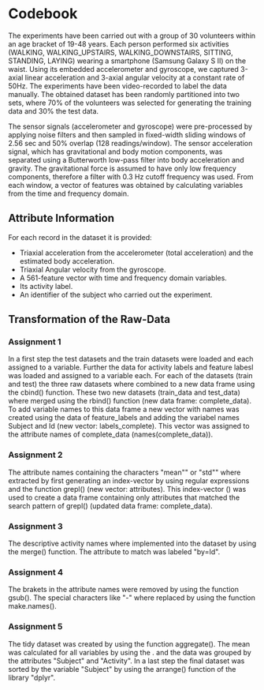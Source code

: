 
# Codebook

The experiments have been carried out with a group of 30 volunteers within an 
age bracket of 19-48 years. Each person performed six activities (WALKING, 
WALKING_UPSTAIRS, WALKING_DOWNSTAIRS, SITTING, STANDING, LAYING) wearing a 
smartphone (Samsung Galaxy S II) on the waist. Using its embedded accelerometer
and gyroscope, we captured 3-axial linear acceleration and 3-axial angular
velocity at a constant rate of 50Hz. The experiments have been video-recorded 
to label the data manually. The obtained dataset has been randomly partitioned 
into two sets, where 70% of the volunteers was selected for generating the 
training data and 30% the test data. 

The sensor signals (accelerometer and gyroscope) were pre-processed by applying
noise filters and then sampled in fixed-width sliding windows of 2.56 sec and 
50% overlap (128 readings/window). The sensor acceleration signal, which has 
gravitational and body motion components, was separated using a Butterworth 
low-pass filter into body acceleration and gravity. The gravitational force is 
assumed to have only low frequency components, therefore a filter with 0.3 Hz 
cutoff frequency was used. From each window, a vector of features was obtained 
by calculating variables from the time and frequency domain.

## Attribute Information

For each record in the dataset it is provided: 
- Triaxial acceleration from the accelerometer (total acceleration) and the 
  estimated body acceleration. 
- Triaxial Angular velocity from the gyroscope. 
- A 561-feature vector with time and frequency domain variables. 
- Its activity label. 
- An identifier of the subject who carried out the experiment.

## Transformation of the Raw-Data

### Assignment 1
In a first step the test datasets and the train datasets were loaded and each
assigned to a variable. Further the data for activity labels and feature labesl
was loaded and assigned to a variable each. 
For each of the datasets (train and test) the three raw datasets where combined 
to a new data frame using the cbind() function.
These two new datasets (train_data and test_data) where merged using the rbind()
function (new data frame: complete_data).
To add variable names to this data frame a new vector with names was created
using the data of feature_labels and adding the variabel names Subject and Id
(new vector: labels_complete). This vector was assigned to the attribute names
of complete_data (names(complete_data)).

### Assignment 2
The attribute names containing the characters "mean"" or "std"" where extracted 
by first generating an index-vector by using regular expressions and the
function grepl() (new vector: attributes).
This index-vector () was used to create a data frame containing only attributes
that matched the search pattern of grepl() (updated data frame: complete_data).

### Assignment 3
The descriptive activity names where implemented into the dataset by using the
merge() function. The attribute to match was labeled "by=Id".

### Assignment 4
The brakets in the attribute names were removed by using the function gsub().
The special characters like "-" where replaced by using the function 
make.names().

### Assignment 5
The tidy dataset was created by using the function aggregate(). The mean was
calculated for all variables by using the . and the data was grouped by the
attributes "Subject" and "Activity".
In a last step the final dataset was sorted by the variable "Subject" by using
the arrange() function of the library "dplyr".
